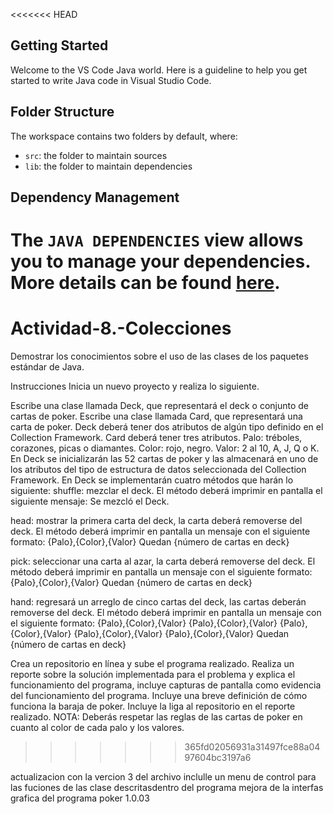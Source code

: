 <<<<<<< HEAD
## Getting Started

Welcome to the VS Code Java world. Here is a guideline to help you get started to write Java code in Visual Studio Code.

## Folder Structure

The workspace contains two folders by default, where:

- `src`: the folder to maintain sources
- `lib`: the folder to maintain dependencies

## Dependency Management

The `JAVA DEPENDENCIES` view allows you to manage your dependencies. More details can be found [here](https://github.com/microsoft/vscode-java-pack/blob/master/release-notes/v0.9.0.md#work-with-jar-files-directly).
=======
# Actividad-8.-Colecciones
Demostrar los conocimientos sobre el uso de las clases de los paquetes estándar de Java.


Instrucciones
Inicia un nuevo proyecto y realiza lo siguiente.

Escribe una clase llamada Deck, que representará el deck o conjunto de cartas de poker.
Escribe una clase llamada Card, que representará una carta de poker.
Deck deberá tener dos atributos de algún tipo definido en el Collection Framework.
Card deberá tener tres atributos.
Palo: tréboles, corazones, picas o diamantes.
Color: rojo, negro.
Valor: 2 al 10, A, J, Q o K.
En Deck se inicializarán las 52 cartas de poker y las almacenará en uno de los atributos del tipo de estructura de datos seleccionada del Collection Framework.
En Deck se implementarán cuatro métodos que harán lo siguiente:
shuffle: mezclar el deck. El método deberá imprimir en pantalla el siguiente mensaje:
Se mezcló el Deck.

 

head: mostrar la primera carta del deck, la carta deberá removerse del deck. El método deberá imprimir en pantalla un mensaje con el siguiente formato:
{Palo},{Color},{Valor}
Quedan {número de cartas en deck}

pick: seleccionar una carta al azar, la carta deberá removerse del deck. El método deberá imprimir en pantalla un mensaje con el siguiente formato:
{Palo},{Color},{Valor}
Quedan {número de cartas en deck}

hand: regresará un arreglo de cinco cartas del deck, las cartas deberán removerse del deck. El método deberá imprimir en pantalla un mensaje con el siguiente formato:
{Palo},{Color},{Valor}
{Palo},{Color},{Valor}
{Palo},{Color},{Valor}
{Palo},{Color},{Valor}
{Palo},{Color},{Valor}
Quedan {número de cartas en deck}

Crea un repositorio en línea y sube el programa realizado.
Realiza un reporte sobre la solución implementada para el problema y explica el funcionamiento del programa, incluye capturas de pantalla como evidencia del funcionamiento del programa.
Incluye una breve definición de cómo funciona la baraja de poker.
Incluye la liga al repositorio en el reporte realizado.
NOTA: Deberás respetar las reglas de las cartas de poker en cuanto al color de cada palo y los valores.
>>>>>>> 365fd02056931a31497fce88a0497604bc3197a6
>>>>>>> 


actualizacion con la vercion 3 del archivo inclulle un menu de control para las fuciones de las clase descritasdentro del programa 
mejora de la interfas grafica del programa poker 1.0.03
